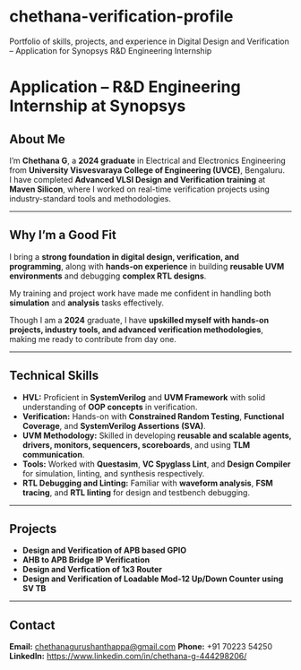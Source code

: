 # chethana-verification-profile
Portfolio of skills, projects, and experience in Digital Design and Verification – Application for Synopsys R&amp;D Engineering Internship

# **Application – R&D Engineering Internship at Synopsys**

## **About Me**
I’m **Chethana G**, a **2024 graduate** in Electrical and Electronics Engineering from **University Visvesvaraya College of Engineering (UVCE)**, Bengaluru.  
I have completed **Advanced VLSI Design and Verification training** at **Maven Silicon**, where I worked on real-time verification projects using industry-standard tools and methodologies.

---

## **Why I’m a Good Fit**
I bring a **strong foundation in digital design, verification, and programming**, along with **hands-on experience** in building **reusable UVM environments** and debugging **complex RTL designs**.
  
My training and project work have made me confident in handling both **simulation** and **analysis** tasks effectively. 

Though I am a **2024** graduate, I have **upskilled myself with hands-on projects, industry tools, and advanced verification methodologies**, making me ready to contribute from day one.

---

## **Technical Skills**

- **HVL:** Proficient in **SystemVerilog** and **UVM Framework** with solid understanding of **OOP concepts** in verification.  
- **Verification:** Hands-on with **Constrained Random Testing**, **Functional Coverage**, and **SystemVerilog Assertions (SVA)**.  
- **UVM Methodology:** Skilled in developing **reusable and scalable agents, drivers, monitors, sequencers, scoreboards**, and using **TLM communication**.  
- **Tools:** Worked with **Questasim**, **VC Spyglass Lint**, and **Design Compiler** for simulation, linting, and synthesis respectively.  
- **RTL Debugging and Linting:** Familiar with **waveform analysis**, **FSM tracing**, and **RTL linting** for design and testbench debugging.

---

## **Projects**

- **Design and Verification of APB based GPIO**
- **AHB to APB Bridge IP Verification**
- **Design and Verfication of 1x3 Router**
- **Design and Verification of Loadable Mod-12 Up/Down Counter using SV TB**


---

## **Contact**
**Email:** chethanagurushanthappa@gmail.com
**Phone:** +91 70223 54250 
**LinkedIn:** https://www.linkedin.com/in/chethana-g-444298206/
